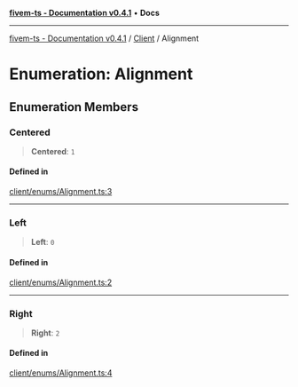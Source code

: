 [**fivem-ts - Documentation v0.4.1**](../../../README.md) • **Docs**

***

[fivem-ts - Documentation v0.4.1](../../../README.md) / [Client](../README.md) / Alignment

# Enumeration: Alignment

## Enumeration Members

### Centered

> **Centered**: `1`

#### Defined in

[client/enums/Alignment.ts:3](https://github.com/Purpose-Dev/fivem-ts/blob/af9f57481b70813a163451854c2103aaaed13195/src/client/enums/Alignment.ts#L3)

***

### Left

> **Left**: `0`

#### Defined in

[client/enums/Alignment.ts:2](https://github.com/Purpose-Dev/fivem-ts/blob/af9f57481b70813a163451854c2103aaaed13195/src/client/enums/Alignment.ts#L2)

***

### Right

> **Right**: `2`

#### Defined in

[client/enums/Alignment.ts:4](https://github.com/Purpose-Dev/fivem-ts/blob/af9f57481b70813a163451854c2103aaaed13195/src/client/enums/Alignment.ts#L4)
